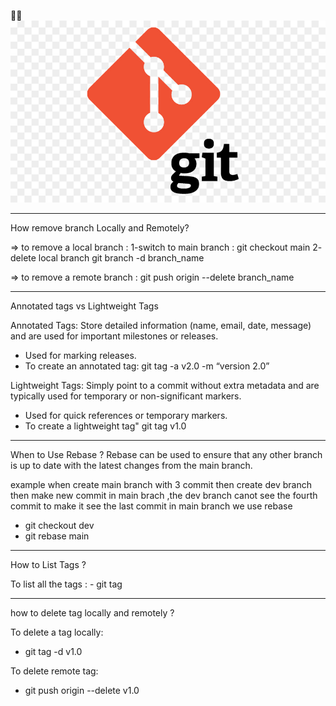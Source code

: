  🎄🎅
![Project Logo](git.jpg)
 ********************************
 How remove branch Locally and Remotely?

 => to remove a local branch :
 1-switch to main branch :
 git checkout main
 2- delete local branch
 git branch -d branch_name

 => to remove a remote branch :
 git push origin --delete branch_name


********************************
Annotated tags vs Lightweight Tags

Annotated Tags: Store detailed information (name, email, date, message) and are used for important milestones or releases.
- Used for marking releases.
- To create an annotated tag:
git tag -a v2.0 -m “version 2.0”


Lightweight Tags: Simply point to a commit without extra metadata and are typically used for temporary or non-significant markers.
- Used for quick references or temporary markers.
- To create a lightweight tag"
git tag v1.0

****************************************
When to Use Rebase ?
 Rebase can be used to ensure that any other branch is up to date with the latest changes from the main branch.

 example when create main branch with 3 commit then create dev branch  then make new commit in main brach ,the dev branch canot see the fourth commit to make it see the last commit in main branch we use rebase

 -  git checkout dev
 -  git rebase main

 ************************
  How to List Tags ?


  To list all the tags :
    - git tag
*********************************
 how to delete tag locally and remotely ?
 
 To delete a tag locally:
 - git tag -d v1.0

 To delete remote tag:
 - git push origin --delete v1.0

